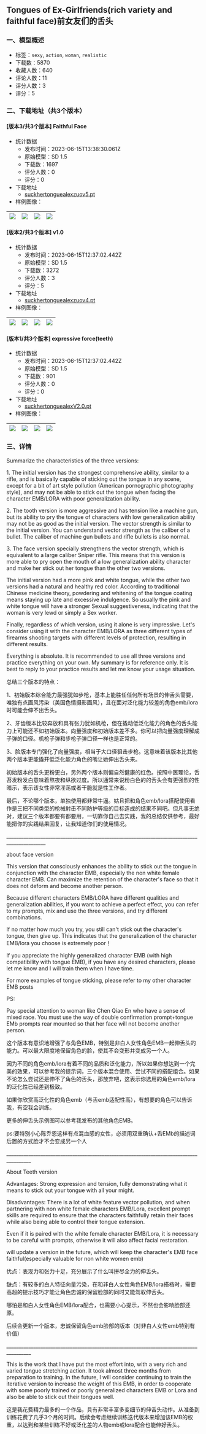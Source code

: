 ## Tongues of Ex-Girlfriends(rich variety and faithful face)前女友们的舌头
### 一、模型概述

- 标签：`sexy`, `action`, `woman`, `realistic`
- 下载数：5870
- 收藏人数：640
- 评论人数：11
- 评分人数：3
- 评分：5

### 二、下载地址（共3个版本）

#### [版本3/共3个版本] Faithful Face

- 统计数据
  - 发布时间：2023-06-15T13:38:30.061Z
  - 原始模型：SD 1.5
  - 下载数：1697
  - 评分人数：0
  - 评分：0
- 下载地址
  - [suckhertonguealexzuov5.pt](https://civitai.com/api/download/models/96549)
- 样例图像：

| <img src="https://image.civitai.com/xG1nkqKTMzGDvpLrqFT7WA/8672e718-8b43-4c8a-a1da-c2222389562f/width=450/1155224.jpeg" /> | <img src="https://image.civitai.com/xG1nkqKTMzGDvpLrqFT7WA/92cadaf6-98d5-46cb-8928-b80a53df9187/width=450/1155410.jpeg" /> | <img src="https://image.civitai.com/xG1nkqKTMzGDvpLrqFT7WA/079d64ec-b7c9-4a22-8a7a-439ac7ab1c88/width=450/1153371.jpeg" /> | <img src="https://image.civitai.com/xG1nkqKTMzGDvpLrqFT7WA/13520c38-7170-4c0d-be51-6942a1c4b08a/width=450/1153367.jpeg" /> |
| ---- | ---- | ---- | ---- |

#### [版本2/共3个版本] v1.0

- 统计数据
  - 发布时间：2023-06-15T12:37:02.442Z
  - 原始模型：SD 1.5
  - 下载数：3272
  - 评分人数：3
  - 评分：5
- 下载地址
  - [suckhertonguealexzuov4.pt](https://civitai.com/api/download/models/75357)
- 样例图像：

| <img src="https://image.civitai.com/xG1nkqKTMzGDvpLrqFT7WA/f40f6529-43e8-4ef6-8469-61a496042f1d/width=450/842854.jpeg" /> | <img src="https://image.civitai.com/xG1nkqKTMzGDvpLrqFT7WA/d9094c4f-0067-4a0e-a485-bf9b22eb1a47/width=450/842850.jpeg" /> | <img src="https://image.civitai.com/xG1nkqKTMzGDvpLrqFT7WA/ba04c1c6-315f-4d78-aac8-946b718a64d3/width=450/842849.jpeg" /> | <img src="https://image.civitai.com/xG1nkqKTMzGDvpLrqFT7WA/c7b68dcb-7901-4443-adcb-5a8e21b439bb/width=450/842837.jpeg" /> |
| ---- | ---- | ---- | ---- |

#### [版本1/共3个版本] expressive force(teeth)

- 统计数据
  - 发布时间：2023-06-15T12:37:02.442Z
  - 原始模型：SD 1.5
  - 下载数：901
  - 评分人数：0
  - 评分：0
- 下载地址
  - [suckhertonguealexV2.0.pt](https://civitai.com/api/download/models/93622)
- 样例图像：

| <img src="https://image.civitai.com/xG1nkqKTMzGDvpLrqFT7WA/b15a9da9-a085-46a2-a8dc-3939358cf4c6/width=450/1106089.jpeg" /> | <img src="https://image.civitai.com/xG1nkqKTMzGDvpLrqFT7WA/cbe16013-0e3a-4595-b065-4bd0992a8a09/width=450/1106088.jpeg" /> | <img src="https://image.civitai.com/xG1nkqKTMzGDvpLrqFT7WA/eda7e688-694c-4c39-9658-db8c8640a489/width=450/1106087.jpeg" /> | <img src="https://image.civitai.com/xG1nkqKTMzGDvpLrqFT7WA/f52fddc2-01ee-44a2-9b6b-97df423f31ec/width=450/1106104.jpeg" /> |
| ---- | ---- | ---- | ---- |


### 三、详情
<p>Summarize the characteristics of the three versions:</p><p>1. The initial version has the strongest comprehensive ability, similar to a rifle, and is basically capable of sticking out the tongue in any scene, except for a bit of art style pollution (American pornographic photography style), and may not be able to stick out the tongue when facing the character EMB/LORA with poor generalization ability.</p><p>2. The tooth version is more aggressive and has tension like a machine gun, but its ability to pry the tongue of characters with low generalization ability may not be as good as the initial version. The vector strength is similar to the initial version. You can understand vector strength as the caliber of a bullet. The caliber of machine gun bullets and rifle bullets is also normal.</p><p>3. The face version specially strengthens the vector strength, which is equivalent to a large caliber Sniper rifle. This means that this version is more able to pry open the mouth of a low generalization ability character and make her stick out her tongue than the other two versions.</p><p>The initial version had a more pink and white tongue, while the other two versions had a natural and healthy red color. According to traditional Chinese medicine theory, powdering and whitening of the tongue coating means staying up late and excessive indulgence. So usually the pink and white tongue will have a stronger Sexual suggestiveness, indicating that the woman is very lewd or simply a Sex worker.</p><p>Finally, regardless of which version, using it alone is very impressive. Let's consider using it with the character EMB/LORA as three different types of firearms shooting targets with different levels of protection, resulting in different results.</p><p>Everything is absolute. It is recommended to use all three versions and practice everything on your own. My summary is for reference only. It is best to reply to your practice results and let me know your usage situation.</p><p>总结三个版本的特点：</p><p>1、初始版本综合能力最强犹如步枪，基本上能胜任任何所有场景的伸舌头需要，唯独有点画风污染（美国色情摄影画风），且在面对泛化能力较差的角色emb/lora时可能会伸不出舌头。</p><p>2、牙齿版本比较奔放和具有张力犹如机枪，但在撬动低泛化能力的角色的舌头能力上可能还不如初始版本。向量强度和初始版本差不多。你可以把向量强度理解成子弹的口径。机枪子弹和步枪子弹口径一样也是正常的。</p><p>3、脸版本专门强化了向量强度，相当于大口径狙击步枪。这意味着该版本比其他两个版本更能撬开低泛化能力角色的嘴让她伸出舌头来。</p><p>初始版本的舌头更粉更白，另外两个版本则偏自然健康的红色。按照中医理论，舌苔发粉发白意味着熬夜和纵欲过度。所以通常来说粉白色的的舌头会有更强烈的性暗示，表示该女性非常淫荡或者干脆就是性工作者。</p><p>最后，不论哪个版本，单独使用都非常牛逼。姑且把和角色emb/lora搭配使用看作是三把不同类型的枪械射击不同防护等级的目标造成的结果不同吧。但凡事无绝对，建议三个版本都要有都要用，一切靠你自己去实践，我的总结仅供参考，最好能把你的实践结果回复，让我知道你们的使用情况。</p><p></p><p>______________________________________________________________________________________________</p><p></p><p>about face version</p><p>This version that consciously enhances the ability to stick out the tongue in conjunction with the character EMB, especially the non white female character EMB. Can maximize the retention of the character's face so that it does not deform and become another person.</p><p>Because different characters EMB/LORA have different qualities and generalization abilities, if you want to achieve a perfect effect, you can refer to my prompts, mix and use the three versions, and try different combinations.</p><p>If no matter how much you try, you still can't stick out the character's tongue, then give up. This indicates that the generalization of the character EMB/lora you choose is extremely poor！</p><p>If you appreciate the highly generalized character EMB (with high compatibility with tongue EMB), if you have any desired characters, please let me know and I will train them when I have time.</p><p>For more examples of tongue sticking, please refer to my other character EMB posts</p><p>PS:</p><p>Pay special attention to woman like Chen Qiao En who have a sense of mixed race. You must use the way of double confirmation prompt+tongue EMb prompts rear mounted so that her face will not become another person.</p><p>这个版本有意识地增强了与角色EMB，特别是非白人女性角色EMB一起伸舌头的能力。可以最大限度地保留角色的脸，使其不会变形并变成另一个人。</p><p>因为不同的角色emb/lora有着不同的品质和泛化能力，所以如果你想达到一个完美的效果，可以参考我的提示词，三个版本混合使用、尝试不同的搭配组合。如果不论怎么尝试还是伸不了角色的舌头，那放弃吧，这表示你选用的角色emb/lora的泛化性已经差到极致。</p><p>如果你欣赏高泛化性的角色emb（与舌emb适配性高），有想要的角色可以告诉我，有空我会训练。</p><p>更多的伸舌头示例图可以参考我发布的其他角色EMB。</p><p>ps:要特别小心陈乔恩这样有点混血感的女性，必须用双重确认+舌EMb的描述词后置的方式脸才不会变成另一个人</p><p>________________________________________________________________________________________</p><p>About Teeth version</p><p>Advantages: Strong expression and tension, fully demonstrating what it means to stick out your tongue with all your might.</p><p>Disadvantages: There is a lot of white feature vector pollution, and when partnering with non white female characters EMB/Lora, excellent prompt skills are required to ensure that the characters faithfully retain their faces while also being able to control their tongue extension.</p><p>Even if it is paired with the white female character EMB/Lora, it is necessary to be careful with prompts, otherwise it will also affect facial restoration.</p><p>will update a version in the future, which will keep the character's EMB face faithful(especially valuable for non white women emb)</p><p>优点：表现力和张力十足，充分展示了什么叫拼尽全力的伸舌头。</p><p>缺点：有较多的白人特征向量污染，在和非白人女性角色EMB/lora搭档时，需要高超的提示技巧才能让角色忠诚的保留脸部的同时又能驾驭伸舌头。</p><p>哪怕是和白人女性角色EMB/lora配合，也需要小心提示，不然也会影响脸部还原。</p><p>后续会更新一个版本，忠诚保留角色emb脸部的版本（对非白人女性emb特别有价值）</p><p></p><p>________________________________________________________________________________________</p><p>This is the work that I have put the most effort into, with a very rich and varied tongue stretching action. It took almost three months from preparation to training. In the future, I will consider continuing to train the iterative version to increase the weight of this EMB, in order to cooperate with some poorly trained or poorly generalized characters EMB or Lora and also be able to stick out their tongues well.</p><p>这是我花费精力最多的一个作品，具有非常丰富多变细节的伸舌头动作。从准备到训练花费了几乎3个月的时间。后续会考虑继续训练迭代版本来增加该EMB的权重，以达到和某些训练不好或泛化差的人物emb或lora配合也能伸好舌头。</p><p></p>